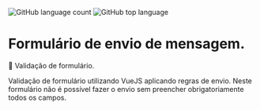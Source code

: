 ![GitHub language count](https://img.shields.io/github/languages/count/otavioeiji/formulario)
![GitHub top language](https://img.shields.io/github/languages/top/otavioeiji/formulario)

# Formulário de envio de mensagem.
:page_with_curl: Validação de formulário.

Validação de formulário utilizando VueJS aplicando regras de envio.
Neste formulário não é possível fazer o envio sem preencher obrigatoriamente todos os campos.
